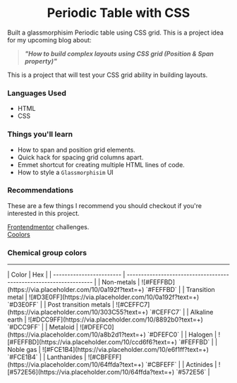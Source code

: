 <h1 align="center">Periodic Table with CSS</h1>

Built a glassmorphisim Periodic table using CSS grid.
This is a project idea for my upcoming blog about:

> _**"How to build complex layouts using CSS grid (Position & Span property)"**_

This is a project that will test your CSS grid ability in building layouts. 

### Languages Used
- HTML
- CSS

### Things you'll learn 
- How to span and position grid elements.
- Quick hack for spacing grid columns apart.
- Emmet shortcut for creating multiple HTML lines of code.
- How to style a `Glassmorphisim` UI

### Recommendations
These are a few things I recommend you should checkout if you're interested in this project.
<div><a href="https://frontendmentor.io" target="_blank">Frontendmentor</a> challenges.</div>
<div><a href="https://coolors.co" target="_blank">Coolors</a></div>

### Chemical group colors
<hr>
| Color                    | Hex                                                                |
| ------------------------ | ------------------------------------------------------------------ |
| Non-metals               | ![#FEFFBD](https://via.placeholder.com/10/0a192f?text=+) `#FEFFBD` |
| Transition metal         | ![#D3E0FF](https://via.placeholder.com/10/0a192f?text=+) `#D3E0FF` |
| Post transition metals   | ![#CEFFC7](https://via.placeholder.com/10/303C55?text=+) `#CEFFC7` |
| Alkaline earth           | ![#DCC9FF](https://via.placeholder.com/10/8892b0?text=+) `#DCC9FF` |
| Metaloid                 | ![#DFEFC0](https://via.placeholder.com/10/a8b2d1?text=+) `#DFEFC0` |
| Halogen                  | ![#FEFFBD](https://via.placeholder.com/10/ccd6f6?text=+) `#FEFFBD` |
| Noble gas                | ![#FCE1B4](https://via.placeholder.com/10/e6f1ff?text=+) `#FCE1B4` |
| Lanthanides              | ![#CBFEFF](https://via.placeholder.com/10/64ffda?text=+) `#CBFEFF` |
| Actinides                | ![#572E56](https://via.placeholder.com/10/64ffda?text=+) `#572E56` |
